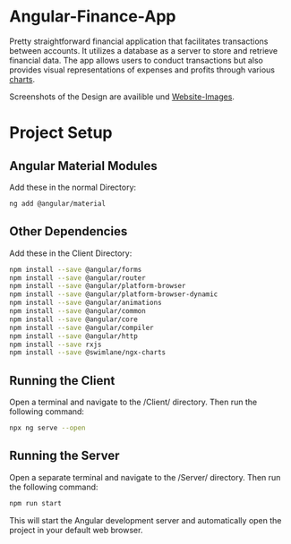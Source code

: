 # Angular-Finance-App
Pretty straightforward financial application that facilitates transactions between accounts. 
It utilizes a database as a server to store and retrieve financial data.
The app allows users to conduct transactions but also provides visual representations of expenses and profits through various [charts](https://swimlane.github.io/ngx-charts/#/ngx-charts/bar-vertical).

Screenshots of the Design are availible und [Website-Images](/Website-Images/).

# Project Setup
## Angular Material Modules
Add these in the normal Directory:
```bash
ng add @angular/material
```
## Other Dependencies
Add these in the Client Directory:
```bash
npm install --save @angular/forms
npm install --save @angular/router
npm install --save @angular/platform-browser
npm install --save @angular/platform-browser-dynamic
npm install --save @angular/animations
npm install --save @angular/common
npm install --save @angular/core
npm install --save @angular/compiler
npm install --save @angular/http
npm install --save rxjs
npm install --save @swimlane/ngx-charts
```


## Running the Client
Open a terminal and navigate to the /Client/ directory.
Then run the following command:
```bash
npx ng serve --open
```
## Running the Server
Open a separate terminal and navigate to the /Server/ directory.
Then run the following command:
```bash
npm run start
```
This will start the Angular development server and automatically open the project in your default web browser.

